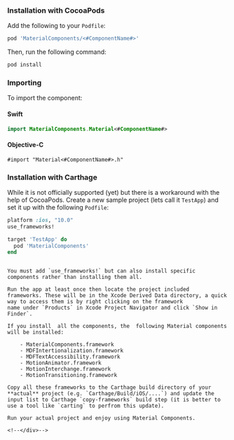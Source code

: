 ### Installation with CocoaPods

Add the following to your `Podfile`:

```bash
pod 'MaterialComponents/<#ComponentName#>'
```
<!--{: .code-renderer.code-renderer--install }-->

Then, run the following command:

```bash
pod install
```

### Importing

To import the component:

<!--<div class="material-code-render" markdown="1">-->
#### Swift
```swift
import MaterialComponents.Material<#ComponentName#>
```

#### Objective-C

```objc
#import "Material<#ComponentName#>.h"
```

### Installation with Carthage

While it is not officially supported (yet) but there is a workaround with
the help of CocoaPods. Create a new sample project (lets call it
`TestApp`) and set it up with the following `Podfile`:

```ruby
platform :ios, "10.0"
use_frameworks!

target 'TestApp' do
  pod 'MaterialComponents'
end
```
```

You must add `use_frameworks!` but can also install specific
components rather than installing them all.

Run the app at least once then locate the project included
frameworks. These will be in the Xcode Derived Data directory, a quick
way to access them is by right clicking on the framework
name under `Products` in Xcode Project Navigator and click `Show in
Finder`.

If you install  all the components, the  following Material components
will be installed:

    - MaterialComponents.framework
    - MDFIntertionalization.framework
    - MDFTextAccessibility.framework
    - MotionAnimator.framework
    - MotionInterchange.framework
    - MotionTransitioning.framework

Copy all these frameworks to the Carthage build directory of your
**actual** project (e.g. `Carthage/Build/iOS/....`) and update the
input list to Carthage `copy-frameworks` build step (it is better to
use a tool like `carting` to perfrom this update).

Run your actual project and enjoy using Material Components.

<!--</div>-->
